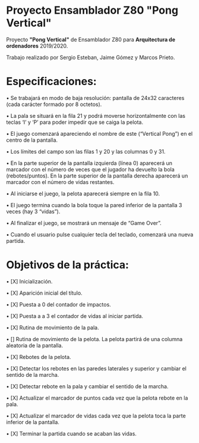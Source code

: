 # Proyecto Ensamblador Z80 "Pong Vertical"
Proyecto <b>"Pong Vertical"</b> de Ensamblador Z80 para <b>Arquitectura de ordenadores</b> 2019/2020.

Trabajo realizado por Sergio Esteban, Jaime Gómez y Marcos Prieto.

# Especificaciones:

• Se trabajará en modo de baja resolución: pantalla de 24x32 caracteres (cada
carácter formado por 8 octetos).

• La pala se situará en la fila 21 y podrá moverse horizontalmente con las teclas ‘I’
y ‘P’ para poder impedir que se caiga la pelota.

• El juego comenzará apareciendo el nombre de este (“Vertical Pong”) en el centro
de la pantalla.

• Los límites del campo son las filas 1 y 20 y las columnas 0 y 31.

• En la parte superior de la pantalla izquierda (línea 0) aparecerá un marcador con
el número de veces que el jugador ha devuelto la bola (rebotes/puntos). En la
parte superior de la pantalla derecha aparecerá un marcador con el número de
vidas restantes.

• Al iniciarse el juego, la pelota aparecerá siempre en la fila 10.

• El juego termina cuando la bola toque la pared inferior de la pantalla 3 veces (hay
3 “vidas”).

• Al finalizar el juego, se mostrará un mensaje de “Game Over”.

• Cuando el usuario pulse cualquier tecla del teclado, comenzará una nueva
partida.

# Objetivos de la práctica:

•	[X] Inicialización.

•	[X] Aparición inicial del título.

•	[X] Puesta a 0 del contador de impactos.

•	[X] Puesta a a 3 el contador de vidas al iniciar partida.


•	[X] Rutina de movimiento de la pala.

•	[] Rutina de movimiento de la pelota. La pelota partirá de una columna aleatoria de la pantalla.

•	[X] Rebotes de la pelota. 

•	[X] Detectar los rebotes en las paredes laterales y superior y cambiar el sentido de la marcha.

•	[X] Detectar rebote en la pala y cambiar el sentido de la marcha.

•	[X] Actualizar el marcador de puntos cada vez que la pelota rebote en la pala.

•	[X] Actualizar el marcador de vidas cada vez que la pelota toca la parte inferior de la pantalla.

•	[X] Terminar la partida cuando se acaban las vidas.
